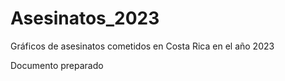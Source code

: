 # Asesinatos_2023
Gráficos de asesinatos cometidos en Costa Rica en el año 2023

Documento preparado
